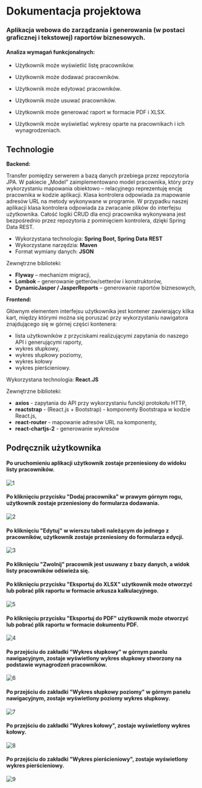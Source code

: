 # Dokumentacja projektowa

### Aplikacja webowa do zarządzania i generowania (w postaci graficznej i tekstowej) raportów biznesowych.



#### Analiza wymagań funkcjonalnych:

- Użytkownik może wyświetlić listę pracowników.

- Użytkownik może dodawać pracowników.

- Użytkownik może edytować pracowników.

- Użytkownik może usuwać pracowników.

- Użytkownik może generować raport w  formacie PDF i XLSX.

- Użytkownik może wyświetlać wykresy oparte na pracownikach i ich wynagrodzeniach.

## Technologie
**Backend:**

Transfer pomiędzy serwerem a bazą danych przebiega przez repozytoria JPA. 
W pakiecie „Model” zaimplementowano model pracownika, który przy wykorzystaniu mapowania obiektowo – relacyjnego reprezentuję encję pracownika w kodzie aplikacji. 
Klasa kontrolera odpowiada za mapowanie adresów URL na metody wykonywane w programie. W przypadku naszej aplikacji klasa kontrolera odpowiada za zwracanie 
plików do interfejsu użytkownika. Całość logiki CRUD dla encji pracownika wykonywana jest bezpośrednio przez repozytoria z pominięciem kontrolera, dzięki Spring Data REST.  

- Wykorzystana technologia: **Spring Boot, Spring Data REST**
- Wykorzystane narzędzia: **Maven**
- Format wymiany danych: **JSON**

Zewnętrzne biblioteki:

- **Flyway** – mechanizm migracji,
- **Lombok** – generowanie getterów/setterów i konstruktorów,
- **DynamicJasper / JasperReports** – generowanie raportów biznesowych,


**Frontend:**

Głównym elementem interfejsu użytkownika jest kontener zawierający kilka kart, 
między którymi można się poruszać przy wykorzystaniu nawigatora 
znajdującego się w górnej części kontenera: 
- lista użytkowników z przyciskami realizującymi zapytania do naszego API i generującymi raporty,
- wykres słupkowy, 
- wykres słupkowy poziomy, 
- wykres kołowy
- wykres pierścieniowy. 

Wykorzystana technologia: **React.JS**

Zewnętrzne biblioteki:
- **axios** - zapytania do API przy wykorzystaniu funckji protokołu HTTP,
- **reactstrap** - (React.js + Bootstrap) - komponenty Bootstrapa w kodzie React.js,
- **react-router** - mapowanie adresów URL na komponenty,
- **react-chartjs-2** - generowanie wykresów


## Podręcznik użytkownika
####  Po uruchomieniu aplikacji użytkownik zostaje przeniesiony do widoku listy pracowników. <br />
![1](screenshots/1.png) <br/>


#### Po kliknięciu przycisku "Dodaj pracownika" w prawym górnym rogu, użytkownik zostaje przeniesiony do formularza dodawania. <br />
![2](screenshots/2.png) <br/>


#### Po kliknięciu "Edytuj" w wierszu tabeli należącym do jednego z pracowników, użytkownik zostaje przeniesiony do formularza edycji. <br />
![3](screenshots/3.png) <br/>


#### Po kliknięciu "Zwolnij" pracownik jest usuwany z bazy danych, a widok listy pracowników odświeża się. <br />

#### Po kliknięciu przycisku "Eksportuj do XLSX" użytkownik może otworzyć lub pobrać plik raportu w formacie arkusza kalkulacyjnego. <br />
![5](screenshots/5.png) <br />

#### Po kliknięciu przycisku "Eksportuj do PDF" użytkownik może otworzyć lub pobrać plik raportu w formacie dokumentu PDF. <br />
![4](screenshots/4.png) <br />
#### Po przejściu do zakładki "Wykres słupkowy" w górnym panelu nawigacyjnym, zostaje wyświetlony wykres słupkowy stworzony na podstawie wynagrodzeń pracowników. <br />
![6](screenshots/6.png) <br />

#### Po przejściu do zakładki "Wykres słupkowy poziomy" w górnym panelu nawigacyjnym, zostaje wyświetlony poziomy wykres słupkowy. <br />
![7](screenshots/7.png) <br />
#### Po przejściu do zakładki "Wykres kołowy", zostaje wyświetlony wykres kołowy. <br />
![8](screenshots/8.png) <br />
#### Po przejściu do zakładki "Wykres pierścieniowy", zostaje wyświetlony wykres pierścieniowy. <br />
![9](screenshots/9.png) <br />
